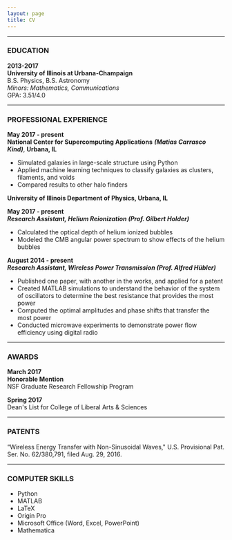 ```yaml
---
layout: page
title: CV
---
```



***
### EDUCATION
**2013-2017**  
**University of Illinois at Urbana-Champaign**  
B.S. Physics, B.S. Astronomy  
*Minors: Mathematics, Communications*  
GPA: 3.51/4.0  

***
### PROFESSIONAL EXPERIENCE  
**May 2017 - present**  
**National Center for Supercomputing Applications** ***(Matias Carrasco Kind)***, **Urbana, IL**  
- Simulated galaxies in large-scale structure using Python  
- Applied machine learning techniques to classify galaxies as clusters, filaments, and voids  
- Compared results to other halo finders  
  
**University of Illinois Department of Physics, Urbana, IL** 
  
**May 2017 - present**  
***Research Assistant, Helium Reionization (Prof. Gilbert Holder)***  
- Calculated the optical depth of helium ionized bubbles  
- Modeled the CMB angular power spectrum to show effects of the helium bubbles  
  
**August 2014 - present**  
***Research Assistant, Wireless Power Transmission (Prof. Alfred Hübler)***  
- Published one paper, with another in the works, and applied for a patent  
- Created MATLAB simulations to understand the behavior of the system of oscillators to determine the best resistance that provides the most power  
- Computed the optimal amplitudes and phase shifts that transfer the most power  
- Conducted microwave experiments to demonstrate power flow efficiency using digital radio  

***
### AWARDS  
**March 2017**  
**Honorable Mention**  
NSF Graduate Research Fellowship Program  
  
**Spring 2017**  
Dean's List for College of Liberal Arts & Sciences

***
### PATENTS  
“Wireless Energy Transfer with Non-Sinusoidal Waves," U.S. Provisional Pat. Ser. No. 62/380,791, filed Aug. 29, 2016.

***
### COMPUTER SKILLS
- Python
- MATLAB
- LaTeX
- Origin Pro
- Microsoft Office (Word, Excel, PowerPoint)
- Mathematica

